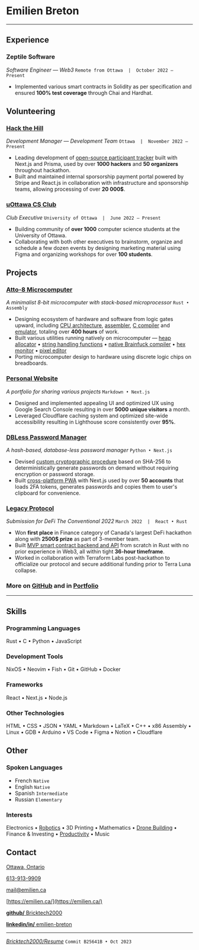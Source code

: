 # Emilien **Breton**

---

## Experience

### Zeptile Software

_Software Engineer — Web3_ `Remote from Ottawa  |  October 2022 — Present`

- Implemented various smart contracts in Solidity as per specification and ensured **100% test coverage** through Chai and Hardhat.

## Volunteering

### [Hack the Hill](http://hackthehill.com/)

_Development Manager — Development Team_ `Ottawa  |  November 2022 — Present`

- Leading development of [open-source participant tracker](https://github.com/HacktheHill/track-the-hack) built with Next.js and Prisma, used by over **1000 hackers** and **50 organizers** throughout hackathon.
- Built and maintained internal sporsorship payment portal powered by Stripe and React.js in collaboration with infrastructure and sponsorship teams, allowing processing of over **20 000$**.

### [uOttawa CS Club](https://uocsclub.ca/)

_Club Executive_ `University of Ottawa  |  June 2022 — Present`

- Building community of **over 1000** computer science students at the University of Ottawa.
- Collaborating with both other executives to brainstorm, organize and schedule a few dozen events by designing marketing material using Figma and organizing workshops for  over **100 students**.

## Projects

### [Atto-8 Microcomputer](https://github.com/Bricktech2000/Atto-8)

_A minimalist 8-bit microcomputer with stack-based microprocessor_ `Rust • Assembly`

- Designing ecosystem of hardware and software from logic gates upward, including [CPU architecture](https://github.com/Bricktech2000/Atto-8/blob/master/spec/microarchitecture.md), [assembler](https://github.com/Bricktech2000/Atto-8/tree/master/asm), [C compiler](https://github.com/Bricktech2000/Atto-8/tree/master/cc) and [emulator](https://github.com/Bricktech2000/Atto-8/tree/master/emu), totaling over **400 hours** of work.
- Built various utilities running natively on microcomputer — [heap allocator](https://github.com/Bricktech2000/Atto-8/blob/master/lib/stdlib.asm) • [string handling functions](https://github.com/Bricktech2000/Atto-8/blob/master/lib/string.asm) • [native Brainfuck compiler](https://github.com/Bricktech2000/Atto-8/blob/master/test/brainfuck.asm) • [hex monitor](https://github.com/Bricktech2000/Atto-8/blob/master/test/attomon.asm) • [pixel editor](https://github.com/Bricktech2000/Atto-8/blob/master/test/pixedit.asm)
- Porting microcomputer design to hardware using discrete logic chips on breadboards.

### [Personal Website](https://emilien.ca/)

_A portfolio for sharing various projects_ `Markdown • Next.js`

- Designed and implemented appealing UI and optimized UX using Google Search Console resulting in over **5000 unique visitors** a month.
- Leveraged Cloudflare caching system and optimized site-wide accessibility resulting in Lighthouse score consistently over **95%**.

### [DBLess Password Manager](https://dbless.emilien.ca/)

_A hash-based, database-less password manager_ `Python • Next.js`

- Devised [custom cryptographic procedure](https://github.com/Bricktech2000/DBLess/blob/master/web/lib/generatePassword.js) based on SHA-256 to deterministically generate passwords on demand without requiring encryption or password storage.
- Built [cross-platform PWA](https://dbless.emilien.ca/) with Next.js used by over **50 accounts**  that loads 2FA tokens, generates passwords and copies them to user's clipboard for convenience.

### [Legacy Protocol](https://devpost.com/software/legacy-protocol)

_Submission for DeFi The Conventional 2022_ `March 2022  |  React • Rust`

- Won **first place** in Finance category of Canada's largest DeFi hackathon along with **2500$ prize** as part of 3-member team.
- Built [MVP smart contract backend and API](https://github.com/Bricktech2000/crypto_will) from scratch in Rust with no prior experience in Web3, all within tight **36-hour timeframe**.
- Worked in collaboration with Terraform Labs post-hackathon to officialize our protocol and secure additional funding prior to Terra Luna collapse.

### More on [GitHub](https://github.com/Bricktech2000) and in [Portfolio](https://emilien.ca/)

---

## Skills

### Programming Languages

Rust • C • Python • JavaScript

### Development Tools

NixOS • Neovim • Fish • Git • GitHub • Docker

### Frameworks

React • Next.js • Node.js

### Other Technologies

HTML • CSS • JSON • YAML • Markdown • LaTeX • C++ • x86 Assembly • Linux • GDB • Arduino • VS Code • Figma • Notion • Cloudflare

## Other

### Spoken Languages


- French `Native`
- English `Native`
- Spanish `Intermediate`
- Russian `Elementary`

### Interests

Electronics • [Robotics](https://emilien.ca/Spider-Robot/) • 3D Printing • Mathematics • [Drone Building](https://emilien.ca/FPV-Racing-Drone/) • Finance & Investing • [Productivity](https://notes.emilien.ca/productivity/) • Music

## Contact

[Ottawa, Ontario](https://google.com/maps/place/Ottawa,+ON)



[613-913-9909](tel:+1-613-913-9909)

[mail@emilien.ca](mailto:mail@emilien.ca)

[https://emilien.ca/](https://emilien.ca/)

[**github/** Bricktech2000](https://github.com/Bricktech2000)

[**linkedin/in/** emilien-breton](https://www.linkedin.com/in/emilien-breton/)

---

[_Bricktech2000/Resume_](https://github.com/Bricktech2000/Resume/) `Commit B25641B • Oct 2023`

